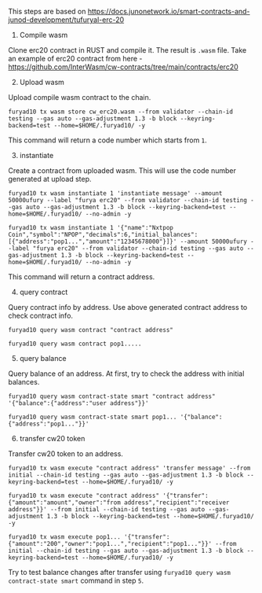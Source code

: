 This steps are based on https://docs.junonetwork.io/smart-contracts-and-junod-development/tufuryal-erc-20

1. Compile wasm

Clone erc20 contract in RUST and compile it. The result is `.wasm` file.
Take an example of erc20 contract from here - https://github.com/InterWasm/cw-contracts/tree/main/contracts/erc20

2. Upload wasm

Upload compile wasm contract to the chain.

```
furyad10 tx wasm store cw_erc20.wasm --from validator --chain-id testing --gas auto --gas-adjustment 1.3 -b block --keyring-backend=test --home=$HOME/.furyad10/ -y
```

This command will return a code number which starts from `1`.

3. instantiate

Create a contract from uploaded wasm. This will use the code number generated at upload step.

```
furyad10 tx wasm instantiate 1 'instantiate message' --amount 50000ufury --label "furya erc20" --from validator --chain-id testing --gas auto --gas-adjustment 1.3 -b block --keyring-backend=test --home=$HOME/.furyad10/ --no-admin -y

furyad10 tx wasm instantiate 1 '{"name":"Nxtpop Coin","symbol":"NPOP","decimals":6,"initial_balances":[{"address":"pop1...","amount":"12345678000"}]}' --amount 50000ufury --label "furya erc20" --from validator --chain-id testing --gas auto --gas-adjustment 1.3 -b block --keyring-backend=test --home=$HOME/.furyad10/ --no-admin -y
```

This command will return a contract address.

4. query contract

Query contract info by address. Use above generated contract address to check contract info.

```
furyad10 query wasm contract "contract address"

furyad10 query wasm contract pop1.....
```

5. query balance

Query balance of an address. At first, try to check the address with initial balances.

```
furyad10 query wasm contract-state smart "contract address" '{"balance":{"address":"user address"}}'

furyad10 query wasm contract-state smart pop1... '{"balance":{"address":"pop1..."}}'
```

6. transfer cw20 token

Transfer cw20 token to an address.

```
furyad10 tx wasm execute "contract address" 'transfer message' --from initial --chain-id testing --gas auto --gas-adjustment 1.3 -b block --keyring-backend=test --home=$HOME/.furyad10/ -y

furyad10 tx wasm execute "contract address" '{"transfer":{"amount":"amount","owner":"from address","recipient":"receiver address"}}' --from initial --chain-id testing --gas auto --gas-adjustment 1.3 -b block --keyring-backend=test --home=$HOME/.furyad10/ -y

furyad10 tx wasm execute pop1... '{"transfer":{"amount":"200","owner":"pop1...","recipient":"pop1..."}}' --from initial --chain-id testing --gas auto --gas-adjustment 1.3 -b block --keyring-backend=test --home=$HOME/.furyad10/ -y
```

Try to test balance changes after transfer using `furyad10 query wasm contract-state smart` command in step `5`.

